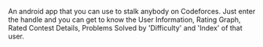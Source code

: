 An android app that you can use to stalk anybody on Codeforces. Just enter the handle and you can get to know the User Information, Rating Graph, Rated Contest Details, Problems Solved by 'Difficulty' and 'Index' of that user.
